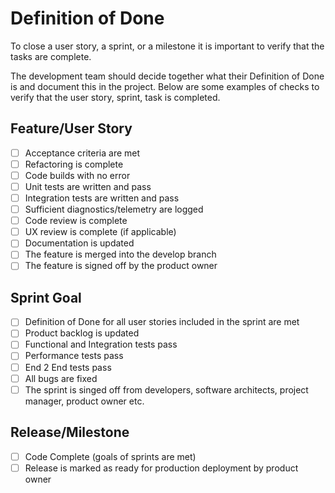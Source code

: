 # Definition of Done

To close a user story, a sprint, or a milestone it is important to verify that the tasks are complete.

The development team should decide together what their Definition of Done is and document this in the project. Below are some examples of checks to verify that the user story, sprint, task is completed.

## Feature/User Story

- [ ] Acceptance criteria are met
- [ ] Refactoring is complete
- [ ] Code builds with no error
- [ ] Unit tests are written and pass
- [ ] Integration tests are written and pass
- [ ] Sufficient diagnostics/telemetry are logged
- [ ] Code review is complete
- [ ] UX review is complete (if applicable)
- [ ] Documentation is updated
- [ ] The feature is merged into the develop branch
- [ ] The feature is signed off by the product owner

## Sprint Goal

- [ ] Definition of Done for all user stories included in the sprint are met
- [ ] Product backlog is updated
- [ ] Functional and Integration tests pass
- [ ] Performance tests pass
- [ ] End 2 End tests pass
- [ ] All bugs are fixed
- [ ] The sprint is singed off from developers, software architects, project manager, product owner etc.

## Release/Milestone

- [ ] Code Complete (goals of sprints are met)
- [ ] Release is marked as ready for production deployment by product owner
